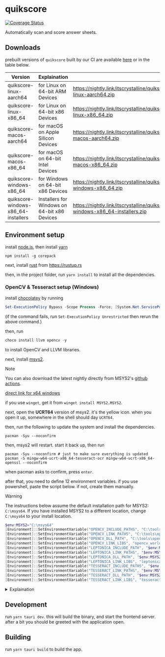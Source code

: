 # quikscore

[![Coverage Status](https://coveralls.io/repos/github/itscrystalline/quikscore/badge.svg)](https://coveralls.io/github/itscrystalline/quikscore)

Automatically scan and score answer sheets.

## Downloads

prebuilt versions of `quikscore` built by our CI are available
[here](https://nightly.link/itscrystalline/quikscore/workflows/cd.yaml/main?preview)
or in the table below.

| Version                             | Explaination                                 | Link                                                                                                         |
| ----------------------------------- | -------------------------------------------- | ------------------------------------------------------------------------------------------------------------ |
| quikscore-linux-aarch64             | for Linux on 64-bit ARM Devices              | https://nightly.link/itscrystalline/quikscore/workflows/cd.yaml/main/quikscore-linux-aarch64.zip             |
| quikscore-linux-x86_64              | for Linux on 64-bit x86 Devices              | https://nightly.link/itscrystalline/quikscore/workflows/cd.yaml/main/quikscore-linux-x86_64.zip              |
| quikscore-macos-aarch64             | for macOS on Apple Silicon Devices           | https://nightly.link/itscrystalline/quikscore/workflows/cd.yaml/main/quikscore-macos-aarch64.zip             |
| quikscore-macos-x86_64              | for macOS on 64-bit Intel Devices            | https://nightly.link/itscrystalline/quikscore/workflows/cd.yaml/main/quikscore-macos-x86_64.zip              |
| quikscore-windows-x86_64            | for Windows on 64-bit x86 Devices            | https://nightly.link/itscrystalline/quikscore/workflows/cd.yaml/main/quikscore-windows-x86_64.zip            |
| quikscore-windows-x86_64-installers | Installers for Windows on 64-bit x86 Devices | https://nightly.link/itscrystalline/quikscore/workflows/cd.yaml/main/quikscore-windows-x86_64-installers.zip |

## Environment setup

install [node.js](https://nodejs.org/en/download), then install
[yarn](https://yarnpkg.com/getting-started/install)

```shell
npm install -g corepack
```

next, install [rust](https://www.rust-lang.org/) from https://rustup.rs

then, in the project folder, run `yarn install` to install all the dependencies.

### OpenCV & Tesseract setup (Windows)

install [chocolatey](https://chocolatey.org/install) by running

```powershell
Set-ExecutionPolicy Bypass -Scope Process -Force; [System.Net.ServicePointManager]::SecurityProtocol = [System.Net.ServicePointManager]::SecurityProtocol -bor 3072; iex ((New-Object System.Net.WebClient).DownloadString('https://community.chocolatey.org/install.ps1'))
```

(if the command fails, run `Set-ExecutionPolicy Unrestricted` then rerun the
above command.)

then, run

```powershell
choco install llvm opencv -y
```

to install OpenCV and LLVM libraries.

next, install [msys2](https://www.msys2.org/).

> [!NOTE]
> You can also download the latest nightly directly from MSYS2's
> [github actions](https://github.com/msys2/msys2-installer/releases/latest).
>
> [direct link for x64 windows](https://github.com/msys2/msys2-installer/releases/download/nightly-x86_64/msys2-x86_64-latest.exe)
>
> if you use `winget`, get it from `winget install MSYS2.MSYS2`.

next, open the **UCRT64** version of msys2. it's the yellow icon. when you open
it up, somewhere in the shell should day `UCRT64`.

then, run the following to update the system and install the dependencies.

```shell
pacman -Syu --noconfirm
```

then, msys2 will restart. start it back up, then run

```shell
pacman -Syu --noconfirm # just to make sure everything is updated
pacman -S mingw-w64-ucrt-x86_64-tesseract-ocr mingw-w64-ucrt-x86_64-openssl --noconfirm
```

when pacman asks to confirm, press `enter`.

after that, you need to define 12 environment variables. if you use powershell,
paste the script below. if not, create them manually.

> [!WARNING]
> The instructions below assume the default installation path for MSYS2:
> `C:\msys64`. If you have installed MSYS2 to a different location, change
> `C:\msys64` to your install location.

```powershell
$env:MSYS2="C:\msys64"
[Environment]::SetEnvironmentVariable("OPENCV_INCLUDE_PATHS", "C:\tools\opencv\build\include", "User")
[Environment]::SetEnvironmentVariable("OPENCV_LINK_PATHS", "C:\tools\opencv\build\x64\vc16\lib", "User")
[Environment]::SetEnvironmentVariable("OPENCV_DLL_PATH", "C:\tools\opencv\build\x64\vc16\bin", "User")
[Environment]::SetEnvironmentVariable("OPENCV_LINK_LIBS", "opencv_world4110", "User")
[Environment]::SetEnvironmentVariable("LEPTONICA_INCLUDE_PATH", "$env:MSYS2\ucrt64\include", "User")
[Environment]::SetEnvironmentVariable("LEPTONICA_LINK_PATHS", "$env:MSYS2\ucrt64\lib", "User")
[Environment]::SetEnvironmentVariable("LEPTONICA_DLL_PATH", "$env:MSYS2\ucrt64\bin", "User")
[Environment]::SetEnvironmentVariable("LEPTONICA_LINK_LIBS", "leptonica", "User")
[Environment]::SetEnvironmentVariable("TESSERACT_INCLUDE_PATHS", "$env:MSYS2\ucrt64\include", "User")
[Environment]::SetEnvironmentVariable("TESSERACT_LINK_PATHS", "$env:MSYS2\ucrt64\lib", "User")
[Environment]::SetEnvironmentVariable("TESSERACT_DLL_PATH", "$env:MSYS2\ucrt64\bin", "User")
[Environment]::SetEnvironmentVariable("TESSERACT_LINK_LIBS", "tesseract", "User")
```

<details>
<summary> Explaination </summary>

`OPENCV_INCLUDE_PATHS`: Set to `C:\tools\opencv\build\include`

> This tells the compiler where to find OpenCV header files (`.h` / `.hpp`) when
> building.

`OPENCV_LINK_PATHS`: Set to `C:\tools\opencv\build\x64\vc16\lib`

> This tells the linker where to find OpenCV static or import libraries (`.lib`)
> for linking.

`OPENCV_DLL_PATH`: Set to `C:\tools\opencv\build\x64\vc16\bin`

> This points to the directory containing OpenCV dynamic libraries (`.dll`) to
> be bundled with the app.

`OPENCV_LINK_LIBS`: Set to `opencv_world4110`

> The actual OpenCV library name to link against. Use the base name without
> `lib` prefix or extension.

`LEPTONICA_INCLUDE_PATH`: Set to `C:\msys64\ucrt64\include`

> Location of Leptonica header files. Required for compilation of code using
> Leptonica.

`LEPTONICA_LINK_PATHS`: Set to `C:\msys64\ucrt64\lib`

> Directory containing Leptonica import libraries (`.a` or `.lib`) for linking.

`LEPTONICA_DLL_PATH`: Set to `C:\msys64\ucrt64\bin`

> Directory containing the Leptonica DLLs to be bundled with the app.

`LEPTONICA_LINK_LIBS`: Set to `leptonica`

> Library name for linking. The build system will convert this into the
> appropriate linker flag.

`TESSERACT_INCLUDE_PATHS`: Set to `C:\msys64\ucrt64\include`

> Tesseract header file location. Needed for compilation.

`TESSERACT_LINK_PATHS`: Set to `C:\msys64\ucrt64\lib`

> Directory containing Tesseract import libraries for linking.

`TESSERACT_DLL_PATH`: Set to `C:\msys64\ucrt64\bin`

> Directory containing Tesseract DLLs to be bundled with the app.

`TESSERACT_LINK_LIBS`: Set to `tesseract`

> The library name used by the linker to resolve Tesseract symbols.

</details>

## Development

run `yarn tauri dev`. this will build the binary, and start the frontend server.
after a bit you should be greeted with the application open.

## Building

run `yarn tauri build` to build the app.
